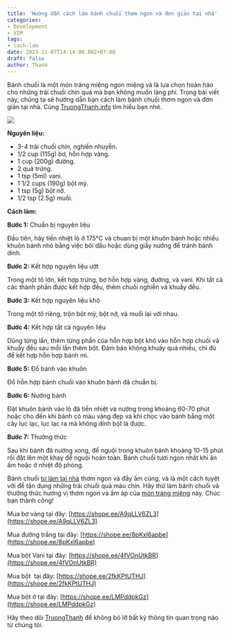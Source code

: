 ```yaml
---
title: 'Hướng dẫn cách làm bánh chuối thơm ngon và đơn giản tại nhà'
categories:
- Development
- VIM
tags: 
- cach-lam
date: 2023-11-07T14:14:00.002+07:00
draft: false
author: Thanh 
---
```


Bánh chuối là một món tráng miệng ngon miệng và là lựa chọn hoàn hảo cho những trái chuối chín quá mà bạn không muốn lãng phí. Trong bài viết này, chúng ta sẽ hướng dẫn bạn cách làm bánh chuối thơm ngon và đơn giản tại nhà. Cùng [TruongThanh.info](http://www.truongthanh.info) tìm hiểu bạn nhé.

[![](https://blogger.googleusercontent.com/img/b/R29vZ2xl/AVvXsEgXXfbMG8X6fu_oIrApchIQpu_cgKmMcfNkXgaTbMjpWHpldtvsRrMVM2lq63bzi5vs6SGEWeGJuEnB3yLmUhfvamDJ-W7R8avDB_4eKTVMmMM_9mF1ShywaSmhFKNw8MrBltdeiRTkadrVIDbE4WobfJdH_8nHeVj5dqAruEmCxPFNFz0aIj6Ojc3q6XlR/w400-h225/banh-chuoi.jpg)](https://blogger.googleusercontent.com/img/b/R29vZ2xl/AVvXsEgXXfbMG8X6fu_oIrApchIQpu_cgKmMcfNkXgaTbMjpWHpldtvsRrMVM2lq63bzi5vs6SGEWeGJuEnB3yLmUhfvamDJ-W7R8avDB_4eKTVMmMM_9mF1ShywaSmhFKNw8MrBltdeiRTkadrVIDbE4WobfJdH_8nHeVj5dqAruEmCxPFNFz0aIj6Ojc3q6XlR/s1200/banh-chuoi.jpg)

  

  

**Nguyên liệu:**

*   3-4 trái chuối chín, nghiền nhuyễn.
*   1/2 cup (115g) bơ, hỗn hợp vàng.
*   1 cup (200g) đường.
*   2 quả trứng.
*   1 tsp (5ml) vani.
*   1 1/2 cups (190g) bột mỳ.
*   1 tsp (5g) bột nở.
*   1/2 tsp (2.5g) muối.

**Cách làm:**

  

**Bước 1:** Chuẩn bị nguyên liệu

  

Đầu tiên, hãy tiền nhiệt lò ở 175°C và chuan bị một khuôn bánh hoặc nhiều khuôn bánh nhỏ bằng việc bôi dầu hoặc dùng giấy nướng để tránh bánh dính.

**Bước 2:** Kết hợp nguyên liệu ướt

  

Trong một tô lớn, kết hợp trứng, bơ hỗn hợp vàng, đường, và vani. Khi tất cả các thành phần được kết hợp đều, thêm chuối nghiền và khuấy đều.

**Bước 3:** Kết hợp nguyên liệu khô

  

Trong một tô riêng, trộn bột mỳ, bột nở, và muối lại với nhau.

**Bước 4:** Kết hợp tất cả nguyên liệu

  

Dùng từng lần, thêm từng phần của hỗn hợp bột khô vào hỗn hợp chuối và khuấy đều sau mỗi lần thêm bột. Đảm bảo không khuấy quá nhiều, chỉ đủ để kết hợp hỗn hợp bánh mì.

**Bước 5:** Đổ bánh vào khuôn

  

Đổ hỗn hợp bánh chuối vào khuôn bánh đã chuẩn bị.

**Bước 6:** Nướng bánh

  

Đặt khuôn bánh vào lò đã tiền nhiệt và nướng trong khoảng 60-70 phút hoặc cho đến khi bánh có màu vàng đẹp và khi chọc vào bánh bằng một cây lục lạc, lục lạc ra mà không dính bột là được.

**Bước 7:** Thưởng thức

  

Sau khi bánh đã nướng xong, để nguội trong khuôn bánh khoảng 10-15 phút rồi đặt lên một khay để nguội hoàn toàn. Bánh chuối tươi ngon nhất khi ăn ấm hoặc ở nhiệt độ phòng.

Bánh chuối [tự làm tại nhà](https://www.truongthanh.info/2023/11/huong-dan-cach-lam-banh-mi-thom-ngon.html) thơm ngon và đầy ấm cúng, và là một cách tuyệt vời để tận dụng những trái chuối quá màu chín. Hãy thử làm bánh chuối và thưởng thức hương vị thơm ngon và ấm áp của [món tráng miệng](https://www.truongthanh.info/2023/11/huong-dan-lam-chan-ga-sa-tac-ngon-tai.html) này. Chúc bạn thành công!

  

Mua bơ vàng tại đây: [https://shope.ee/A9qLLV6ZL3](https://shope.ee/A9qLLV6ZL3)

Mua đường trắng tại đây: [https://shope.ee/8pKxl6apbe](https://shope.ee/8pKxl6apbe)

Mua bột Vani tại đây: [https://shope.ee/4fVOnUtkBR](https://shope.ee/4fVOnUtkBR)

Mua bột  tại đây: [https://shope.ee/2fkKPtUTHJ](https://shope.ee/2fkKPtUTHJ)

Mua bột ở tại đây: [https://shope.ee/LMPddpkGz](https://shope.ee/LMPddpkGz)

  

Hãy theo dõi [TruongThanh](http://www.truongthanh.info) để không bỏ lỡ bất kỳ thông tin quan trọng nào từ chúng tôi.

  
